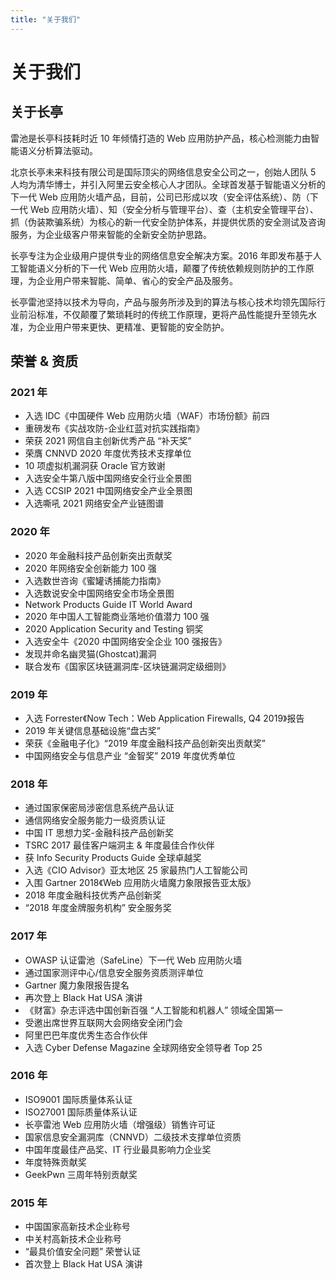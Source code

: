 ```yaml
---
title: "关于我们"
---
```


# 关于我们

## 关于长亭

雷池是长亭科技耗时近 10 年倾情打造的 Web 应用防护产品，核心检测能力由智能语义分析算法驱动。

北京长亭未来科技有限公司是国际顶尖的网络信息安全公司之一，创始人团队 5 人均为清华博士，并引入阿里云安全核心人才团队。全球首发基于智能语义分析的下一代 Web 应用防火墙产品，目前，公司已形成以攻（安全评估系统）、防（下一代 Web 应用防火墙）、知（安全分析与管理平台）、查（主机安全管理平台）、抓（伪装欺骗系统）为核心的新一代安全防护体系，并提供优质的安全测试及咨询服务，为企业级客户带来智能的全新安全防护思路。

长亭专注为企业级用户提供专业的网络信息安全解决方案。2016 年即发布基于人工智能语义分析的下一代 Web 应用防火墙，颠覆了传统依赖规则防护的工作原理，为企业用户带来智能、简单、省心的安全产品及服务。

长亭雷池坚持以技术为导向，产品与服务所涉及到的算法与核心技术均领先国际行业前沿标准，不仅颠覆了繁琐耗时的传统工作原理，更将产品性能提升至领先水准，为企业用户带来更快、更精准、更智能的安全防护。

## 荣誉 & 资质

### 2021 年

- 入选 IDC《中国硬件 Web 应用防火墙（WAF）市场份额》前四
- 重磅发布《实战攻防-企业红蓝对抗实践指南》
- 荣获 2021 网信自主创新优秀产品 “补天奖”
- 荣膺 CNNVD 2020 年度优秀技术支撑单位
- 10 项虚拟机漏洞获 Oracle 官方致谢
- 入选安全牛第八版中国网络安全行业全景图
- 入选 CCSIP 2021 中国网络安全产业全景图
- 入选嘶吼 2021 网络安全产业链图谱

### 2020 年

- 2020 年金融科技产品创新突出贡献奖
- 2020 年网络安全创新能力 100 强
- 入选数世咨询《蜜罐诱捕能力指南》
- 入选数说安全中国网络安全市场全景图
- Network Products Guide IT World Award
- 2020 年中国人工智能商业落地价值潜力 100 强
- 2020 Application Security and Testing 铜奖
- 入选安全牛《2020 中国网络安全企业 100 强报告》
- 发现并命名幽灵猫(Ghostcat)漏洞
- 联合发布《国家区块链漏洞库-区块链漏洞定级细则》

### 2019 年

- 入选 Forrester《Now Tech：Web Application Firewalls, Q4 2019》报告
- 2019 年关键信息基础设施“盘古奖”
- 荣获《金融电子化》“2019 年度金融科技产品创新突出贡献奖”
- 中国网络安全与信息产业 “金智奖” 2019 年度优秀单位

### 2018 年

- 通过国家保密局涉密信息系统产品认证
- 通信网络安全服务能力一级资质认证
- 中国 IT 思想力奖-金融科技产品创新奖
- TSRC 2017 最佳客户端洞主 & 年度最佳合作伙伴
- 获 Info Security Products Guide 全球卓越奖
- 入选《CIO Advisor》亚太地区 25 家最热门人工智能公司
- 入围 Gartner 2018《Web 应用防火墙魔力象限报告亚太版》
- 2018 年度金融科技优秀产品创新奖
- “2018 年度金牌服务机构” 安全服务奖

### 2017 年

- OWASP 认证雷池（SafeLine）下一代 Web 应用防火墙
- 通过国家测评中心/信息安全服务资质测评单位
- Gartner 魔力象限报告提名
- 再次登上 Black Hat USA 演讲
- 《财富》杂志评选中国创新百强 “人工智能和机器人” 领域全国第一
- 受邀出席世界互联网大会网络安全闭门会
- 阿里巴巴年度优秀生态合作伙伴
- 入选 Cyber Defense Magazine 全球网络安全领导者 Top 25

### 2016 年

- ISO9001 国际质量体系认证
- ISO27001 国际质量体系认证
- 长亭雷池 Web 应用防火墙（增强级）销售许可证
- 国家信息安全漏洞库（CNNVD）二级技术支撑单位资质
- 中国年度最佳产品奖、IT 行业最具影响力企业奖
- 年度特殊贡献奖
- GeekPwn 三周年特别贡献奖

### 2015 年

- 中国国家高新技术企业称号
- 中关村高新技术企业称号
- “最具价值安全问题” 荣誉认证
- 首次登上 Black Hat USA 演讲
